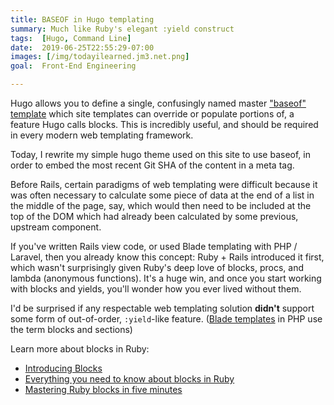 ```yaml
---
title: BASEOF in Hugo templating
summary: Much like Ruby's elegant :yield construct
tags:  [Hugo, Command Line]
date:  2019-06-25T22:55:29-07:00
images: [/img/todayilearned.jm3.net.png]
goal:  Front-End Engineering

---
```


Hugo allows you to define a single, confusingly named master ["baseof" 
template][docs] which site templates can override or populate portions of, a
feature Hugo calls blocks. This is incredibly useful, and should be
required in every modern web templating framework.

Today, I rewrite my simple hugo theme used on this site to use baseof,
in order to embed the most recent Git SHA of the content in a meta tag.

Before Rails, certain paradigms of web templating were difficult because
it was often necessary to calculate some piece of data at the end of a
list in the middle of the page, say, which would then need to be
included at the top of the DOM which had already been calculated by some
previous, upstream component.

If you've written Rails view code, or used Blade templating with PHP /
Laravel, then you already know this concept: Ruby + Rails introduced it
first, which wasn't surprisingly given Ruby's deep love of blocks,
procs, and lambda (anonymous functions). It's a huge win, and once you
start working with blocks and yields, you'll wonder how you ever lived
without them.

I'd be surprised if any respectable web templating solution **didn't**
support some form of out-of-order, `:yield`-like feature.  ([Blade
templates][blade] in PHP use the term blocks and sections)

Learn more about blocks in Ruby:

* [Introducing Blocks](http://rubymonk.com/learning/books/4-ruby-primer-ascent/chapters/18-blocks/lessons/51-new-lesson)
* [Everything you need to know about blocks in Ruby](https://hackernoon.com/everything-you-need-to-know-about-blocks-in-ruby-2ad99352f855)
* [Mastering Ruby blocks in five minutes](https://mixandgo.com/learn/mastering-ruby-blocks-in-less-than-5-minutes)

[docs]: https://gohugo.io/templates/base/
[blade]: https://laravel.com/docs/5.8/blade#template-inheritance
